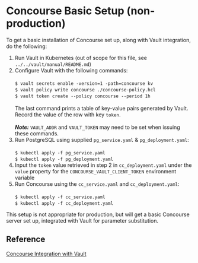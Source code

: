 # Concourse Basic Setup (non-production)

To get a basic installation of Concourse set up, along with Vault integration, do the following:

1. Run Vault in Kubernetes (out of scope for this file, see `../../vault/manual/README.md`)
2. Configure Vault with the following commands: 
   <br /><br />
   `$ vault secrets enable -version=1 -path=concourse kv` 
   <br />
   `$ vault policy write concourse ./concourse-policy.hcl`
   <br />
   `$ vault token create --policy concourse --period 1h`
   <br /><br />
   The last command prints a table of key-value pairs generated by Vault.  Record the value of the row with key `token`.
   <br /><br />
   ***Note:*** `VAULT_ADDR` and `VAULT_TOKEN` may need to be set when issuing these commands.
3. Run PostgreSQL using supplied `pg_service.yaml` & `pg_deployment.yaml`:
   <br /><br />
   `$ kubectl apply -f pg_service.yaml`
   <br />
   `$ kubectl apply -f pg_deployment.yaml`
4. Input the `token` value retrieved in step 2 in `cc_deployment.yaml` under the `value` property for the `CONCOURSE_VAULT_CLIENT_TOKEN` environment variable
5. Run Concourse using the `cc_service.yaml` and `cc_deployment.yaml`:
   <br /><br />
   `$ kubectl apply -f cc_service.yaml`
   <br />
   `$ kubectl apply -f cc_deployment.yaml`

This setup is not appropriate for production, but will get a basic Concourse server set up, integrated with Vault for parameter substitution.

## Reference

[Concourse Integration with Vault](https://concourse-ci.org/vault-credential-manager.html)
